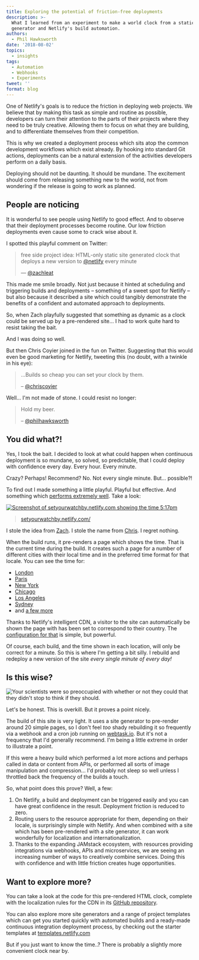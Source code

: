 ```yaml
---
title: Exploring the potential of friction-free deployments
description: >-
  What I learned from an experiment to make a world clock from a static site
  generator and Netlify's build automation.
authors:
  - Phil Hawksworth
date: '2018-08-02'
topics:
  - insights
tags:
  - Automation
  - Webhooks
  - Experiments
tweet: ''
format: blog
---
```

One of Netlify's goals is to reduce the friction in deploying web projects. We believe that by making this task as simple and routine as possible, developers can turn their attention to the parts of their projects where they need to be truly creative. Allowing them to focus on what they are building, and to differentiate themselves from their competition.

This is why we created a deployment process which sits atop the common development workflows which exist already. By hooking into standard Git actions, deployments can be a natural extension of the activities developers perform on a daily basis.

Deploying should not be daunting. It should be mundane. The excitement should come from releasing something new to the world, not from wondering if the release is going to work as planned.

## People are noticing

It is wonderful to see people using Netlify to good effect. And to observe that their deployment processes become routine. Our low friction deployments even cause some to crack wise about it.

I spotted this playful comment on Twitter:

> free side project idea: HTML-only static site generated clock that deploys a new version to [@netlify](https://twitter.com/netlify) every minute
>
> — [@zachleat](https://twitter.com/zachleat/status/1020034115817680896)

This made me smile broadly. Not just because it hinted at scheduling and triggering builds and deployments – something of a sweet spot for Netlify – but also because it described a site which could tangibly demonstrate the benefits of a confident and automated approach to deployments.

So, when Zach playfully suggested that something as dynamic as a clock could be served up by a pre-rendered site... I had to work quite hard to resist taking the bait.

And I was doing so well.

But then Chris Coyier joined in the fun on Twitter. Suggesting that this would even be good marketing for Netlify, tweeting this (no doubt, with a twinkle in his eye):

> ...Builds so cheap you can set your clock by them.
>
> – [@chriscoyier](https://twitter.com/chriscoyier/status/1020038761042784256)

Well... I'm not made of stone. I could resist no longer:

> Hold my beer.
>
> – [@philhawksworth](https://twitter.com/philhawksworth/status/1020057018974031872)

## You did what?!

Yes, I took the bait. I decided to look at what could happen when continuous deployment is so mundane, so solved, so predictable, that I could deploy with confidence every day. Every hour. Every minute. 

Crazy? Perhaps! Recommend? No. Not every single minute. But… possible?! 

To find out I made something a little playful. Playful but effective. And something which [performs extremely well](https://twitter.com/zachleat/status/1020362835459805189). Take a look:

[![Screenshot of setyourwatchby.netlify.com showing the time 5:17pm](/img/blog/setyourwatchbynetlify.png)](https://setyourwatchby.netlify.com/)

> [setyourwatchby.netlify.com/](https://setyourwatchby.netlify.com/)


I stole the idea from [Zach](https://twitter.com/zachleat). I stole the name from [Chris](https://twitter.com/chriscoyier). I regret nothing.

When the build runs, it pre-renders a page which shows the time. That is the current time during the build. It creates such a page for a number of different cities with their local time and in the preferred time format for that locale. You can see the time for:

* [London](https://setyourwatchby.netlify.com/Europe/London)
* [Paris](https://setyourwatchby.netlify.com/Europe/Paris)
* [New York](https://setyourwatchby.netlify.com/America/New_York)
* [Chicago](https://setyourwatchby.netlify.com/America/Chicago)
* [Los Angeles](https://setyourwatchby.netlify.com/America/Los_Angeles)
* [Sydney](https://setyourwatchby.netlify.com/Australia/Sydney)
* and [a few more](https://setyourwatchby.netlify.com/timezones)

Thanks to Netlify's intelligent CDN, a visitor to the site can automatically be shown the page with has been set to correspond to their country. The [configuration for that](https://github.com/philhawksworth/html-time/blob/master/_redirects) is simple, but powerful.

Of course, each build, and the time shown in each location, will only be correct for a minute. So this is where I'm getting a bit silly. I rebuild and redeploy a new version of the site _every single minute of every day!_

## Is this wise?

![Your scientists were so preoccupied with whether or not they could that they didn't stop to think if they should.](/img/blog/jeff-goldblum-gif.gif)

Let's be honest. This is overkill. But it proves a point nicely.

The build of this site is very light. It uses a site generator to pre-render around 20 simple pages, so I don't feel _too_ shady rebuilding it so frequently via a webhook and a cron job running on [webtask.io](https://webtask.io/). But it's not a frequency that I'd generally recommend. I'm being a little extreme in order to illustrate a point.

If this were a heavy build which performed a lot more actions and perhaps called in data or content from APIs, or performed all sorts of image manipulation and compression... I'd probably not sleep so well unless I throttled back the frequency of the builds a touch.

So, what point does this prove? Well, a few:

1. On Netlify, a build and deployment can be triggered easily and you can have great confidence in the result. Deployment friction is reduced to zero.
2. Routing users to the resource appropriate for them, depending on their locale, is  surprisingly simple with Netlify. And when combined with a site which has been pre-rendered with a site generator, it can work wonderfully for localization and internationalization.
3. Thanks to the expanding JAMstack ecosystem, with resources providing integrations via webhooks, APIs and microservices, we are seeing an increasing number of ways to creatively combine services. Doing this with confidence and with little friction creates huge opportunities.

## Want to explore more?

You can take a look at the code for this pre-rendered HTML clock, complete with the localization rules for the CDN in its [GitHub repository](https://github.com/philhawksworth/html-time).

You can also explore more site generators and a range of project templates which can get you started quickly with automated builds and a ready-made continuous integration deployment process, by checking out the starter templates at [templates.netlify.com](https://templates.netlify.com)

But if you just want to know the time..? There is probably a slightly more convenient clock near by.
